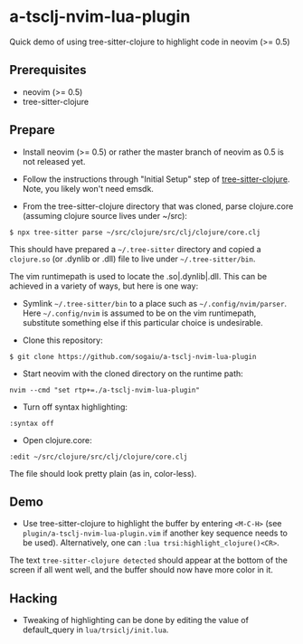 # a-tsclj-nvim-lua-plugin

Quick demo of using tree-sitter-clojure to highlight code in neovim (>= 0.5)

## Prerequisites

* neovim (>= 0.5)
* tree-sitter-clojure

## Prepare

* Install neovim (>= 0.5) or rather the master branch of neovim as 0.5
  is not released yet.

* Follow the instructions through "Initial Setup" step of
  [tree-sitter-clojure](https://github.com/sogaiu/tree-sitter-clojure).
  Note, you likely won't need emsdk.

* From the tree-sitter-clojure directory that was cloned, parse
  clojure.core (assuming clojure source lives under ~/src):

```
$ npx tree-sitter parse ~/src/clojure/src/clj/clojure/core.clj
```

This should have prepared a `~/.tree-sitter` directory and copied a
`clojure.so` (or .dynlib or .dll) file to live under
`~/.tree-sitter/bin`.

The vim runtimepath is used to locate the .so|.dynlib|.dll.  This can
be achieved in a variety of ways, but here is one way:

* Symlink `~/.tree-sitter/bin` to a place such as
  `~/.config/nvim/parser`.  Here `~/.config/nvim` is assumed to be on
  the vim runtimepath, substitute something else if this particular
  choice is undesirable.

* Clone this repository:

```
$ git clone https://github.com/sogaiu/a-tsclj-nvim-lua-plugin
```

* Start neovim with the cloned directory on the runtime path:

```
nvim --cmd "set rtp+=./a-tsclj-nvim-lua-plugin"
```

* Turn off syntax highlighting:

```
:syntax off
```

* Open clojure.core:

```
:edit ~/src/clojure/src/clj/clojure/core.clj
```

The file should look pretty plain (as in, color-less).

## Demo

* Use tree-sitter-clojure to highlight the buffer by entering `<M-C-H>` (see `plugin/a-tsclj-nvim-lua-plugin.vim` if another key sequence needs to be used).  Alternatively, one can `:lua trsi:highlight_clojure()<CR>`.

The text `tree-sitter-clojure detected` should appear at the bottom of the screen if all went well, and the buffer should now have more color in it.

## Hacking

* Tweaking of highlighting can be done by editing the value of default_query in `lua/trsiclj/init.lua`.
